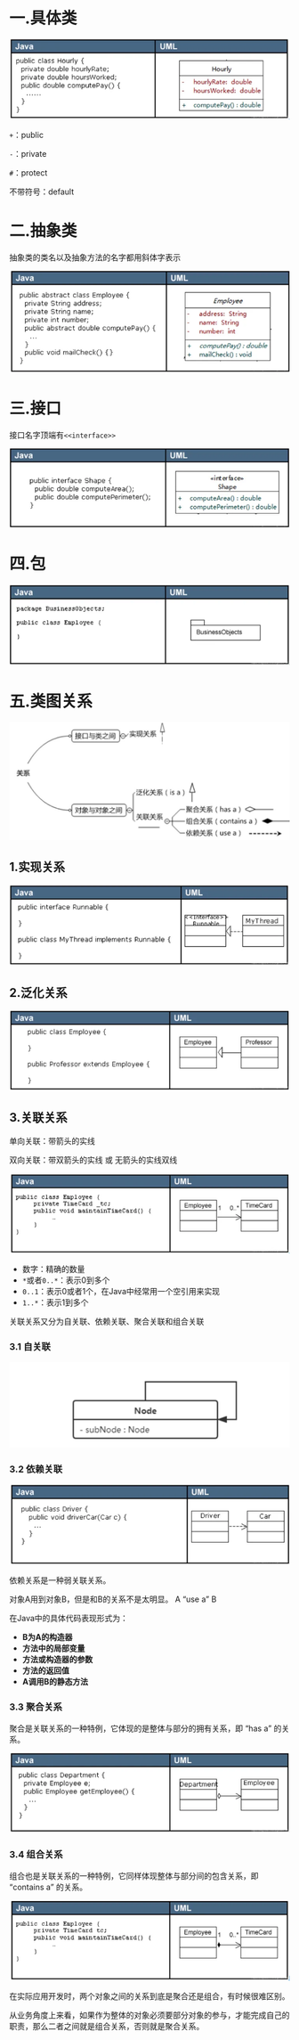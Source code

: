 # 一.具体类

![v2-71b22158f5b09dffa57a123d72ec4653_720w](assist\v2-71b22158f5b09dffa57a123d72ec4653_720w.webp)

`+`：public

`-`：private

`#`：protect

不带符号：default

# 二.抽象类

抽象类的类名以及抽象方法的名字都用斜体字表示

![v2-5c69cd9ff703377f7bbf37cee8199451_720w](assist\v2-5c69cd9ff703377f7bbf37cee8199451_720w.webp)

# 三.接口

接口名字顶端有`<<interface>>`

![v2-e39bdff5514c38e7797848372ac51365_720w](assist\v2-e39bdff5514c38e7797848372ac51365_720w.webp)

# 四.包

![v2-b421c9c15219feba7dd9cf7681070682_720w](assist\v2-b421c9c15219feba7dd9cf7681070682_720w.webp)

# 五.类图关系

![v2-941a070601f399d992125ef31261637e_1440w](assist\v2-941a070601f399d992125ef31261637e_1440w.jpg)

## 1.实现关系

![v2-616c153ec74d496a811ac50c83c3653c_720w](assist\v2-616c153ec74d496a811ac50c83c3653c_720w.webp)

## 2.泛化关系

![v2-04064db11797cf36229d67407fea1b83_720w](assist\v2-04064db11797cf36229d67407fea1b83_720w.webp)

## 3.关联关系

单向关联：带箭头的实线

双向关联：带双箭头的实线 或 无箭头的实线双线

![v2-3f331f3dc075abb4215413014688638f_720w](assist\v2-3f331f3dc075abb4215413014688638f_720w.webp)

- 数字：精确的数量
- `*`或者`0..*`：表示0到多个
- `0..1`：表示0或者1个，在Java中经常用一个空引用来实现
- `1..*`：表示1到多个

关联关系又分为自关联、依赖关联、聚合关联和组合关联

### 3.1 自关联

![158126f772e14def8a40ae7a446d3b90](assist\158126f772e14def8a40ae7a446d3b90.png)

### 3.2 依赖关联

![v2-431e044bbf26778a20dd788968e22aac_720w](assist\v2-431e044bbf26778a20dd788968e22aac_720w.webp)

依赖关系是一种弱关联关系。

对象A用到对象B，但是和B的关系不是太明显。 A “use a” B

在Java中的具体代码表现形式为：

- **B为A的构造器**
- **方法中的局部变量**
- **方法或构造器的参数**
- **方法的返回值**
- **A调用B的静态方法**

### 3.3 聚合关系

聚合是关联关系的一种特例，它体现的是整体与部分的拥有关系，即 “has a” 的关系。

![v2-82cb160ed1566d1d04ea320575b54d5f_720w](assist\v2-82cb160ed1566d1d04ea320575b54d5f_720w.webp)

### 3.4 组合关系

组合也是关联关系的一种特例，它同样体现整体与部分间的包含关系，即 “contains a” 的关系。

![v2-e651244eeca9c0881cbdd2add429e850_720w](assist\v2-e651244eeca9c0881cbdd2add429e850_720w.webp)

在实际应用开发时，两个对象之间的关系到底是聚合还是组合，有时候很难区别。

从业务角度上来看，如果作为整体的对象必须要部分对象的参与，才能完成自己的职责，那么二者之间就是组合关系，否则就是聚合关系。
















